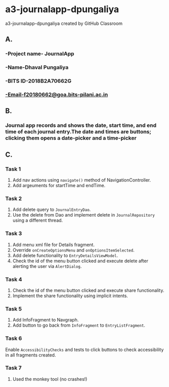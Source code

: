 # a3-journalapp-dpungaliya
a3-journalapp-dpungaliya created by GitHub Classroom

## A. 
### -Project name- JournalApp 
### -Name-Dhaval Pungaliya 
### -BITS ID-2018B2A70662G 
### -Email-f20180662@goa.bits-pilani.ac.in

## B.
### Journal app records and shows the date, start time, and end time of each journal entry.The date and times are buttons; clicking them opens a date-picker and a time-picker

## C.
### Task 1
1. Add nav actions using `navigate()` method of NavigationController.
2. Add argeuments for startTime and endTime.

### Task 2
1. Add delete query to `JournalEntryDao`.
2. Use the delete from Dao and implement delete in `JournalRepository` using a different thread.

### Task 3 
1. Add menu xml file for Details fragment.
2. Override `onCreateOptionsMenu` and `onOptionsItemSelected`.
3. Add delete functionality to `EntryDetailsViewModel`.
4. Check the id of the menu button clicked and execute delete after alerting the user via `AlertDialog`.
	
### Task 4
1. Check the id of the menu button clicked and execute share functionality.
2. Implement the share functionality using implicit intents.

### Task 5
1. Add InfoFragment to Navgraph.
2. Add button to go back from `InfoFragment` to `EntryListFragment`. 
	
### Task 6
Enable `AccessibilityChecks` and tests to click buttons to check accessibility in all fragments created.

### Task 7
1. Used the monkey tool (no crashes!)

